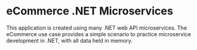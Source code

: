 ﻿# eCommerce .NET Microservices
This application is created using many .NET web API microservices. The eCommerce use case provides a 
simple scenario to practice microservice development in .NET, with all data held in memory.